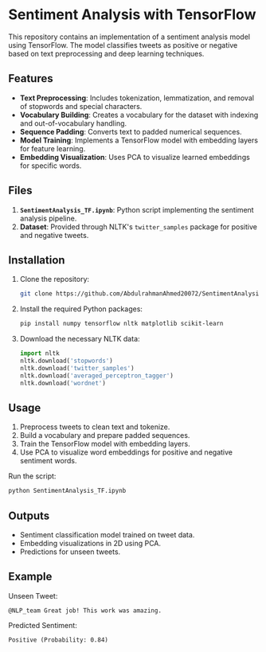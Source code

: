 # Sentiment Analysis with TensorFlow

This repository contains an implementation of a sentiment analysis model using TensorFlow. The model classifies tweets as positive or negative based on text preprocessing and deep learning techniques.

## Features

- **Text Preprocessing**: Includes tokenization, lemmatization, and removal of stopwords and special characters.
- **Vocabulary Building**: Creates a vocabulary for the dataset with indexing and out-of-vocabulary handling.
- **Sequence Padding**: Converts text to padded numerical sequences.
- **Model Training**: Implements a TensorFlow model with embedding layers for feature learning.
- **Embedding Visualization**: Uses PCA to visualize learned embeddings for specific words.

## Files

1. **`SentimentAnalysis_TF.ipynb`**: Python script implementing the sentiment analysis pipeline.
2. **Dataset**: Provided through NLTK's `twitter_samples` package for positive and negative tweets.

## Installation

1. Clone the repository:
   ```bash
   git clone https://github.com/AbdulrahmanAhmed20072/SentimentAnalysis-TensorFlow.git
   ```
2. Install the required Python packages:
   ```bash
   pip install numpy tensorflow nltk matplotlib scikit-learn
   ```
3. Download the necessary NLTK data:
   ```python
   import nltk
   nltk.download('stopwords')
   nltk.download('twitter_samples')
   nltk.download('averaged_perceptron_tagger')
   nltk.download('wordnet')
   ```

## Usage

1. Preprocess tweets to clean text and tokenize.
2. Build a vocabulary and prepare padded sequences.
3. Train the TensorFlow model with embedding layers.
4. Use PCA to visualize word embeddings for positive and negative sentiment words.

Run the script:
```bash
python SentimentAnalysis_TF.ipynb
```

## Outputs

- Sentiment classification model trained on tweet data.
- Embedding visualizations in 2D using PCA.
- Predictions for unseen tweets.

## Example

Unseen Tweet:
```
@NLP_team Great job! This work was amazing.
```
Predicted Sentiment:
```
Positive (Probability: 0.84)
```

